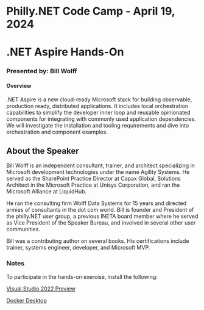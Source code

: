 # Philly.NET Code Camp - April 19, 2024

# .NET Aspire Hands-On

### Presented by: Bill Wolff

#### Overview
.NET Aspire is a new cloud-ready Microsoft stack for building observable, production ready, distributed applications. It includes local orchestration capabilities to simplify the developer inner loop and reusable opinionated components for integrating with commonly used application dependencies. We will investigate the installation and tooling requirements and dive into orchestration and component examples.

## About the Speaker

Bill Wolff is an independent consultant, trainer, and architect specializing in Microsoft development technologies under the name Agility Systems. He served as the SharePoint Practice Director at Capax Global, Solutions Architect in the Microsoft Practice at Unisys Corporation, and ran the Microsoft Alliance at LiquidHub. 

He ran the consulting firm Wolff Data Systems for 15 years and directed armies of consultants in the dot com world. Bill is founder and President of the philly.NET user group, a previous INETA board member where he served as Vice President of the Speaker Bureau, and involved in several other user communities. 

Bill was a contributing author on several books. His certifications include trainer, systems engineer, developer, and Microsoft MVP.

### Notes

To participate in the hands-on exercise, install the following:

[Visual Studio 2022 Preview](https://visualstudio.microsoft.com/vs/preview/)

[Docker Desktop](https://www.docker.com/products/docker-desktop/)

 
